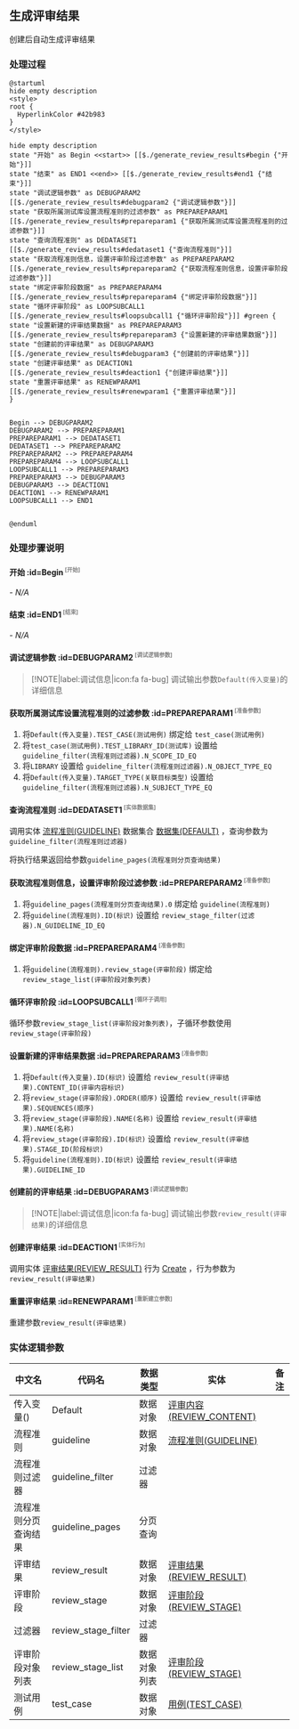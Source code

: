 ## 生成评审结果 <!-- {docsify-ignore-all} -->

   创建后自动生成评审结果

### 处理过程

```plantuml
@startuml
hide empty description
<style>
root {
  HyperlinkColor #42b983
}
</style>

hide empty description
state "开始" as Begin <<start>> [[$./generate_review_results#begin {"开始"}]]
state "结束" as END1 <<end>> [[$./generate_review_results#end1 {"结束"}]]
state "调试逻辑参数" as DEBUGPARAM2  [[$./generate_review_results#debugparam2 {"调试逻辑参数"}]]
state "获取所属测试库设置流程准则的过滤参数" as PREPAREPARAM1  [[$./generate_review_results#prepareparam1 {"获取所属测试库设置流程准则的过滤参数"}]]
state "查询流程准则" as DEDATASET1  [[$./generate_review_results#dedataset1 {"查询流程准则"}]]
state "获取流程准则信息，设置评审阶段过滤参数" as PREPAREPARAM2  [[$./generate_review_results#prepareparam2 {"获取流程准则信息，设置评审阶段过滤参数"}]]
state "绑定评审阶段数据" as PREPAREPARAM4  [[$./generate_review_results#prepareparam4 {"绑定评审阶段数据"}]]
state "循环评审阶段" as LOOPSUBCALL1  [[$./generate_review_results#loopsubcall1 {"循环评审阶段"}]] #green {
state "设置新建的评审结果数据" as PREPAREPARAM3  [[$./generate_review_results#prepareparam3 {"设置新建的评审结果数据"}]]
state "创建前的评审结果" as DEBUGPARAM3  [[$./generate_review_results#debugparam3 {"创建前的评审结果"}]]
state "创建评审结果" as DEACTION1  [[$./generate_review_results#deaction1 {"创建评审结果"}]]
state "重置评审结果" as RENEWPARAM1  [[$./generate_review_results#renewparam1 {"重置评审结果"}]]
}


Begin --> DEBUGPARAM2
DEBUGPARAM2 --> PREPAREPARAM1
PREPAREPARAM1 --> DEDATASET1
DEDATASET1 --> PREPAREPARAM2
PREPAREPARAM2 --> PREPAREPARAM4
PREPAREPARAM4 --> LOOPSUBCALL1
LOOPSUBCALL1 --> PREPAREPARAM3
PREPAREPARAM3 --> DEBUGPARAM3
DEBUGPARAM3 --> DEACTION1
DEACTION1 --> RENEWPARAM1
LOOPSUBCALL1 --> END1


@enduml
```


### 处理步骤说明

#### 开始 :id=Begin<sup class="footnote-symbol"> <font color=gray size=1>[开始]</font></sup>



*- N/A*
#### 结束 :id=END1<sup class="footnote-symbol"> <font color=gray size=1>[结束]</font></sup>



*- N/A*

#### 调试逻辑参数 :id=DEBUGPARAM2<sup class="footnote-symbol"> <font color=gray size=1>[调试逻辑参数]</font></sup>



> [!NOTE|label:调试信息|icon:fa fa-bug]
> 调试输出参数`Default(传入变量)`的详细信息


#### 获取所属测试库设置流程准则的过滤参数 :id=PREPAREPARAM1<sup class="footnote-symbol"> <font color=gray size=1>[准备参数]</font></sup>



1. 将`Default(传入变量).TEST_CASE(测试用例)` 绑定给  `test_case(测试用例)`
2. 将`test_case(测试用例).TEST_LIBRARY_ID(测试库)` 设置给  `guideline_filter(流程准则过滤器).N_SCOPE_ID_EQ`
3. 将`LIBRARY` 设置给  `guideline_filter(流程准则过滤器).N_OBJECT_TYPE_EQ`
4. 将`Default(传入变量).TARGET_TYPE(关联目标类型)` 设置给  `guideline_filter(流程准则过滤器).N_SUBJECT_TYPE_EQ`

#### 查询流程准则 :id=DEDATASET1<sup class="footnote-symbol"> <font color=gray size=1>[实体数据集]</font></sup>



调用实体 [流程准则(GUIDELINE)](module/TestMgmt/guideline.md) 数据集合 [数据集(DEFAULT)](module/TestMgmt/guideline#数据集合) ，查询参数为`guideline_filter(流程准则过滤器)`

将执行结果返回给参数`guideline_pages(流程准则分页查询结果)`

#### 获取流程准则信息，设置评审阶段过滤参数 :id=PREPAREPARAM2<sup class="footnote-symbol"> <font color=gray size=1>[准备参数]</font></sup>



1. 将`guideline_pages(流程准则分页查询结果).0` 绑定给  `guideline(流程准则)`
2. 将`guideline(流程准则).ID(标识)` 设置给  `review_stage_filter(过滤器).N_GUIDELINE_ID_EQ`

#### 绑定评审阶段数据 :id=PREPAREPARAM4<sup class="footnote-symbol"> <font color=gray size=1>[准备参数]</font></sup>



1. 将`guideline(流程准则).review_stage(评审阶段)` 绑定给  `review_stage_list(评审阶段对象列表)`

#### 循环评审阶段 :id=LOOPSUBCALL1<sup class="footnote-symbol"> <font color=gray size=1>[循环子调用]</font></sup>



循环参数`review_stage_list(评审阶段对象列表)`，子循环参数使用`review_stage(评审阶段)`
#### 设置新建的评审结果数据 :id=PREPAREPARAM3<sup class="footnote-symbol"> <font color=gray size=1>[准备参数]</font></sup>



1. 将`Default(传入变量).ID(标识)` 设置给  `review_result(评审结果).CONTENT_ID(评审内容标识)`
2. 将`review_stage(评审阶段).ORDER(顺序)` 设置给  `review_result(评审结果).SEQUENCES(顺序)`
3. 将`review_stage(评审阶段).NAME(名称)` 设置给  `review_result(评审结果).NAME(名称)`
4. 将`review_stage(评审阶段).ID(标识)` 设置给  `review_result(评审结果).STAGE_ID(阶段标识)`
5. 将`guideline(流程准则).ID(标识)` 设置给  `review_result(评审结果).GUIDELINE_ID`

#### 创建前的评审结果 :id=DEBUGPARAM3<sup class="footnote-symbol"> <font color=gray size=1>[调试逻辑参数]</font></sup>



> [!NOTE|label:调试信息|icon:fa fa-bug]
> 调试输出参数`review_result(评审结果)`的详细信息


#### 创建评审结果 :id=DEACTION1<sup class="footnote-symbol"> <font color=gray size=1>[实体行为]</font></sup>



调用实体 [评审结果(REVIEW_RESULT)](module/TestMgmt/review_result.md) 行为 [Create](module/TestMgmt/review_result#行为) ，行为参数为`review_result(评审结果)`

#### 重置评审结果 :id=RENEWPARAM1<sup class="footnote-symbol"> <font color=gray size=1>[重新建立参数]</font></sup>



重建参数```review_result(评审结果)```


### 实体逻辑参数

|    中文名   |    代码名    |  数据类型    |  实体   |备注 |
| --------| --------| -------- | -------- | --------   |
|传入变量(<i class="fa fa-check"/></i>)|Default|数据对象|[评审内容(REVIEW_CONTENT)](module/TestMgmt/review_content.md)||
|流程准则|guideline|数据对象|[流程准则(GUIDELINE)](module/TestMgmt/guideline.md)||
|流程准则过滤器|guideline_filter|过滤器|||
|流程准则分页查询结果|guideline_pages|分页查询|||
|评审结果|review_result|数据对象|[评审结果(REVIEW_RESULT)](module/TestMgmt/review_result.md)||
|评审阶段|review_stage|数据对象|[评审阶段(REVIEW_STAGE)](module/TestMgmt/review_stage.md)||
|过滤器|review_stage_filter|过滤器|||
|评审阶段对象列表|review_stage_list|数据对象列表|[评审阶段(REVIEW_STAGE)](module/TestMgmt/review_stage.md)||
|测试用例|test_case|数据对象|[用例(TEST_CASE)](module/TestMgmt/test_case.md)||
